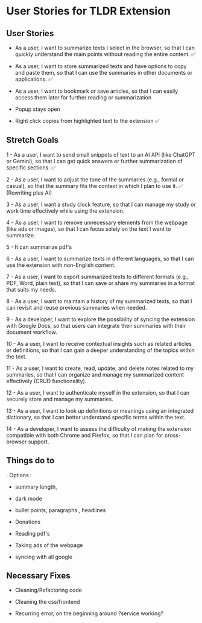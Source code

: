 # User Stories for TLDR Extension


## User Stories

- As a user, I want to summarize texts I select in the browser, so that I can quickly understand the main points without reading the entire content. ✅

- As a user, I want to store summarized texts and have options to copy and paste them, so that I can use the summaries in other documents or applications. ✅

- As a user, I want to bookmark or save articles, so that I can easily access them later for further reading or summarization

- Popup stays open

- Right click copies from highlighted text to the extension ✅

## Stretch Goals


1 - As a user, I want to send small snippets of text to an AI API (like ChatGPT or Gemini), so that I can get quick answers or further summarization of specific sections. ✅


2 - As a user, I want to adjust the tone of the summaries (e.g., formal or casual), so that the summary fits the context in which I plan to use it. ✅ (Rewriting plus AI)

3 - As a user, I want a study clock feature, so that I can manage my study or work time effectively while using the extension.

4 - As a user, I want to remove unnecessary elements from the webpage (like ads or images), so that I can focus solely on the text I want to summarize.

5 - It can summarize pdf's

6 - As a user, I want to summarize texts in different languages, so that I can use the extension with non-English content.

7 - As a user, I want to export summarized texts to different formats (e.g., PDF, Word, plain text), so that I can save or share my summaries in a format that suits my needs.


8 - As a user, I want to maintain a history of my summarized texts, so that I can revisit and reuse previous summaries when needed.

9 - As a developer, I want to explore the possibility of syncing the extension with Google Docs, so that users can integrate their summaries with their document workflow.

10 - As a user, I want to receive contextual insights such as related articles or definitions, so that I can gain a deeper understanding of the topics within the text.

11 - As a user, I want to create, read, update, and delete notes related to my summaries, so that I can organize and manage my summarized content effectively (CRUD functionality).

12 - As a user, I want to authenticate myself in the extension, so that I can securely store and manage my summaries.

13 - As a user, I want to look up definitions or meanings using an integrated dictionary, so that I can better understand specific terms within the text.

14 - As a developer, I want to assess the difficulty of making the extension compatible with both Chrome and Firefox, so that I can plan for cross-browser support.


## Things do to

. Options :
- summary length,
- dark mode
- bullet points, paragraphs , headlines

- Donations
- Reading pdf's
- Taking ads of the webpage
- syncing with all google

## Necessary Fixes

- Cleaning/Refactoring code

- Cleaning the css/frontend

- Recurring error, on the beginning around ?service working?


